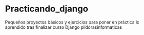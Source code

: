 # Practicando_django
Pequeños proyectos básicos  y ejercicios para poner en práctica lo aprendido tras finalizar curso Django pildorasinformaticas
